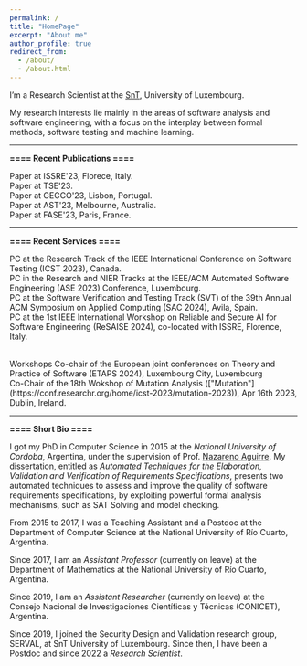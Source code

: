 ```yaml
---
permalink: /
title: "HomePage"
excerpt: "About me"
author_profile: true
redirect_from: 
  - /about/
  - /about.html
---
```


I’m a Research Scientist at the [SnT](https://wwwfr.uni.lu/snt), University of Luxembourg. 

My research interests lie mainly in the areas of software analysis and software engineering, with a focus on the interplay between formal methods, software testing and machine learning.

---------------------------------------------------------------------------------------------------------------------------------------------------------

**==== Recent Publications ====**<br/>

Paper at ISSRE'23, Florece, Italy.<br/>
Paper at TSE'23.<br/>
Paper at GECCO'23, Lisbon, Portugal.<br/>
Paper at AST'23, Melbourne, Australia.<br/>
Paper at FASE'23, Paris, France.<br/>

---------------------------------------------------------------------------------------------------------------------------------------------------------

**==== Recent Services ====**<br/>

PC at the Research Track of the IEEE International Conference on Software Testing (ICST 2023), Canada.<br/>
PC in the Research and NIER Tracks at the IEEE/ACM Automated Software Engineering (ASE 2023) Conference, Luxembourg.<br/>
PC at the Software Verification and Testing Track (SVT) of the 39th Annual ACM Symposium on Applied Computing (SAC 2024), Avila, Spain.<br/>
PC at the 1st IEEE International Workshop on Reliable and Secure AI for Software Engineering (ReSAISE 2024), co-located with ISSRE, Florence, Italy.<br/>

<br/>
Workshops Co-chair of the European joint conferences on Theory and Practice of Software
(ETAPS 2024), Luxembourg City, Luxembourg<br/>
Co-Chair of the 18th Wokshop of Mutation Analysis (["Mutation"](https://conf.researchr.org/home/icst-2023/mutation-2023)), Apr 16th 2023, Dublin, Ireland.<br/>


---------------------------------------------------------------------------------------------------------------------------------------------------------

**==== Short Bio ====**<br/>

I got my PhD in Computer Science in 2015 at the *National University of Cordoba*, Argentina, under the supervision of Prof. [Nazareno Aguirre](http://dc.exa.unrc.edu.ar/staff/naguirre/). 
My dissertation, entitled as *Automated Techniques for the Elaboration, Validation and Verification of Requirements Specifications*, presents two automated techniques to assess and improve the quality of software requirements specifications, by exploiting powerful formal analysis mechanisms, such as SAT Solving and model checking. 

From 2015 to 2017, I was a Teaching Assistant and a Postdoc at the Department of Computer Science at the National University of Río Cuarto, Argentina. 

Since 2017, I am an *Assistant Professor* (currently on leave) at the Department of Mathematics at the National University of Río Cuarto, Argentina. 

Since 2019, I am an *Assistant Researcher* (currently on leave) at the Consejo Nacional de Investigaciones Científicas y Técnicas (CONICET), Argentina.

Since 2019, I joined the Security Design and Validation research group, SERVAL, at SnT University of Luxembourg. Since then, I have been a Postdoc and since 2022 a *Research Scientist*.